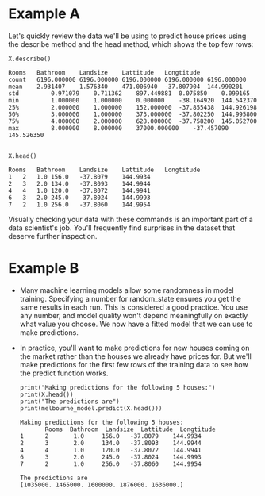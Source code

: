 # Example A
Let's quickly review the data we'll be using to predict house prices using the describe method and the head method, which shows the top few rows:

    X.describe()

    Rooms	Bathroom	Landsize	Lattitude	Longtitude
    count	6196.000000	6196.000000	6196.000000	6196.000000	6196.000000
    mean	2.931407	1.576340	471.006940	-37.807904	144.990201
    std	        0.971079	0.711362	897.449881	0.075850	0.099165
    min	        1.000000	1.000000	0.000000	-38.164920	144.542370
    25%	        2.000000	1.000000	152.000000	-37.855438	144.926198
    50%	        3.000000	1.000000	373.000000	-37.802250	144.995800
    75%	        4.000000	2.000000	628.000000	-37.758200	145.052700
    max	        8.000000	8.000000	37000.000000	-37.457090	145.526350


    X.head()

	Rooms	Bathroom	Landsize	Lattitude	Longtitude
    1	2	1.0	156.0	-37.8079	144.9934
    2	3	2.0	134.0	-37.8093	144.9944
    4	4	1.0	120.0	-37.8072	144.9941
    6	3	2.0	245.0	-37.8024	144.9993
    7	2	1.0	256.0	-37.8060	144.9954


Visually checking your data with these commands is an important part of a data scientist's job. You'll frequently find surprises in the dataset that deserve further inspection.


# Example B

- Many machine learning models allow some randomness in model training. Specifying a number for random_state ensures you get the same results in each run. This is considered a good
practice. You use any number, and model quality won't depend meaningfully on exactly what value you choose. We now have a fitted model that we can use to make predictions.
- In practice, you'll want to make predictions for new houses coming on the market rather than the houses we already have prices for. But we'll make predictions for the first few rows
of the training data to see how the predict function works.

      print("Making predictions for the following 5 houses:")
      print(X.head())
      print("The predictions are")
      print(melbourne_model.predict(X.head()))

      Making predictions for the following 5 houses:
             Rooms  Bathroom  Landsize  Lattitude  Longtitude
      1      2       1.0     156.0   -37.8079    144.9934
      2      3       2.0     134.0   -37.8093    144.9944
      4      4       1.0     120.0   -37.8072    144.9941
      6      3       2.0     245.0   -37.8024    144.9993
      7      2       1.0     256.0   -37.8060    144.9954

      The predictions are
      [1035000. 1465000. 1600000. 1876000. 1636000.]

